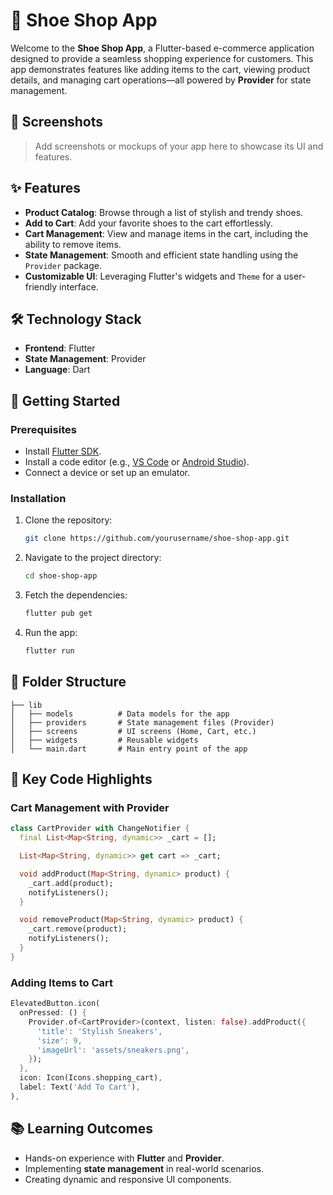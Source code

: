# 🛒 Shoe Shop App

Welcome to the **Shoe Shop App**, a Flutter-based e-commerce application designed to provide a seamless shopping experience for customers. This app demonstrates features like adding items to the cart, viewing product details, and managing cart operations—all powered by **Provider** for state management.

## 📸 Screenshots

> Add screenshots or mockups of your app here to showcase its UI and features.

## ✨ Features

- **Product Catalog**: Browse through a list of stylish and trendy shoes.
- **Add to Cart**: Add your favorite shoes to the cart effortlessly.
- **Cart Management**: View and manage items in the cart, including the ability to remove items.
- **State Management**: Smooth and efficient state handling using the `Provider` package.
- **Customizable UI**: Leveraging Flutter's widgets and `Theme` for a user-friendly interface.

## 🛠️ Technology Stack

- **Frontend**: Flutter
- **State Management**: Provider
- **Language**: Dart

## 🚀 Getting Started

### Prerequisites

- Install [Flutter SDK](https://flutter.dev/docs/get-started/install).
- Install a code editor (e.g., [VS Code](https://code.visualstudio.com/) or [Android Studio](https://developer.android.com/studio)).
- Connect a device or set up an emulator.

### Installation

1. Clone the repository:

   ```bash
   git clone https://github.com/yourusername/shoe-shop-app.git
   ```

2. Navigate to the project directory:

   ```bash
   cd shoe-shop-app
   ```

3. Fetch the dependencies:

   ```bash
   flutter pub get
   ```

4. Run the app:

   ```bash
   flutter run
   ```

## 🧩 Folder Structure

```
├── lib
│   ├── models          # Data models for the app
│   ├── providers       # State management files (Provider)
│   ├── screens         # UI screens (Home, Cart, etc.)
│   ├── widgets         # Reusable widgets
│   └── main.dart       # Main entry point of the app
```

## 🌟 Key Code Highlights

### Cart Management with Provider

```dart
class CartProvider with ChangeNotifier {
  final List<Map<String, dynamic>> _cart = [];

  List<Map<String, dynamic>> get cart => _cart;

  void addProduct(Map<String, dynamic> product) {
    _cart.add(product);
    notifyListeners();
  }

  void removeProduct(Map<String, dynamic> product) {
    _cart.remove(product);
    notifyListeners();
  }
}
```

### Adding Items to Cart

```dart
ElevatedButton.icon(
  onPressed: () {
    Provider.of<CartProvider>(context, listen: false).addProduct({
      'title': 'Stylish Sneakers',
      'size': 9,
      'imageUrl': 'assets/sneakers.png',
    });
  },
  icon: Icon(Icons.shopping_cart),
  label: Text('Add To Cart'),
),
```

## 📚 Learning Outcomes

- Hands-on experience with **Flutter** and **Provider**.
- Implementing **state management** in real-world scenarios.
- Creating dynamic and responsive UI components.
